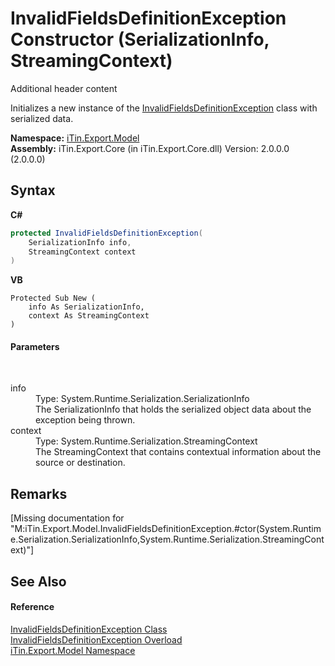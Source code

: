 # InvalidFieldsDefinitionException Constructor (SerializationInfo, StreamingContext)
Additional header content 

Initializes a new instance of the <a href="T_iTin_Export_Model_InvalidFieldsDefinitionException">InvalidFieldsDefinitionException</a> class with serialized data.

**Namespace:**&nbsp;<a href="N_iTin_Export_Model">iTin.Export.Model</a><br />**Assembly:**&nbsp;iTin.Export.Core (in iTin.Export.Core.dll) Version: 2.0.0.0 (2.0.0.0)

## Syntax

**C#**<br />
``` C#
protected InvalidFieldsDefinitionException(
	SerializationInfo info,
	StreamingContext context
)
```

**VB**<br />
``` VB
Protected Sub New ( 
	info As SerializationInfo,
	context As StreamingContext
)
```


#### Parameters
&nbsp;<dl><dt>info</dt><dd>Type: System.Runtime.Serialization.SerializationInfo<br />The SerializationInfo that holds the serialized object data about the exception being thrown.</dd><dt>context</dt><dd>Type: System.Runtime.Serialization.StreamingContext<br />The StreamingContext that contains contextual information about the source or destination.</dd></dl>

## Remarks
\[Missing <remarks> documentation for "M:iTin.Export.Model.InvalidFieldsDefinitionException.#ctor(System.Runtime.Serialization.SerializationInfo,System.Runtime.Serialization.StreamingContext)"\]

## See Also


#### Reference
<a href="T_iTin_Export_Model_InvalidFieldsDefinitionException">InvalidFieldsDefinitionException Class</a><br /><a href="Overload_iTin_Export_Model_InvalidFieldsDefinitionException__ctor">InvalidFieldsDefinitionException Overload</a><br /><a href="N_iTin_Export_Model">iTin.Export.Model Namespace</a><br />